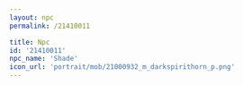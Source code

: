 ```yaml
---
layout: npc
permalink: /21410011

title: Npc
id: '21410011'
npc_name: 'Shade'
icon_url: 'portrait/mob/21000932_m_darkspirithorn_p.png'
---
```


